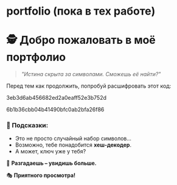 # portfolio (пока в тех работе)
# 🕵️ Добро пожаловать в моё портфолио  

> *"Истина скрыта за символами. Сможешь её найти?"*  

Перед тем как продолжить, попробуй расшифровать этот код:  

3eb3d6ab456682ed2a0eaff52e3b752d

6b1b36cbb04b41490bfc0ab2bfa26f86

### 🔐 Подсказки:
- Это не просто случайный набор символов...  
- Возможно, тебе понадобится **хеш-декодер**.  
- А может, ключ уже у тебя?  

🧩 **Разгадаешь – увидишь больше.**  

🎭 **Приятного просмотра!**  
